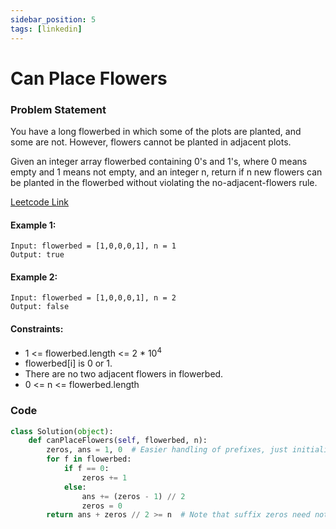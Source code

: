 ```yaml
---
sidebar_position: 5
tags: [linkedin]
---
```


# Can Place Flowers

### Problem Statement

You have a long flowerbed in which some of the plots are planted, and some are not. However, flowers cannot be planted in adjacent plots.

Given an integer array flowerbed containing 0's and 1's, where 0 means empty and 1 means not empty, and an integer n, return if n new flowers can be planted in the flowerbed without violating the no-adjacent-flowers rule.

[Leetcode Link](https://leetcode.com/problems/can-place-flowers/)

#### Example 1:

```
Input: flowerbed = [1,0,0,0,1], n = 1
Output: true
```

#### Example 2:

```
Input: flowerbed = [1,0,0,0,1], n = 2
Output: false
```

#### Constraints:

- 1 <= flowerbed.length <= 2 \* 10<sup>4</sup>
- flowerbed[i] is 0 or 1.
- There are no two adjacent flowers in flowerbed.
- 0 <= n <= flowerbed.length

### Code

```python title="Python"
class Solution(object):
    def canPlaceFlowers(self, flowerbed, n):
        zeros, ans = 1, 0  # Easier handling of prefixes, just initialize zeros to 1
        for f in flowerbed:
            if f == 0:
                zeros += 1
            else:
                ans += (zeros - 1) // 2
                zeros = 0
        return ans + zeros // 2 >= n  # Note that suffix zeros need not -1
```
